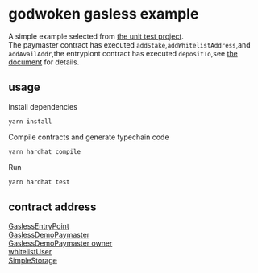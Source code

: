 # godwoken gasless example

A simple example selected from [the unit test project](https://github.com/godwokenrises/account-abstraction/blob/gw-gasless/test/gasless_paymaster.test.ts).  
The paymaster contract has executed `addStake`,`addWhitelistAddress`,and `addAvailAddr`,the entrypiont contract has executed `depositTo`,see [the document](https://docs.godwoken.io/gasless-feature) for details.

## usage
Install dependencies
```bash
yarn install
```

Compile contracts and generate typechain code
```bash
yarn hardhat compile
```

Run
```bash
yarn hardhat test
```

## contract address

[GaslessEntryPoint](https://v1.betanet.gwscan.com/account/0x791ec459f57362256f313f5512bdb9f6d7cae308)  
[GaslessDemoPaymaster](https://v1.betanet.gwscan.com/account/0xf6771069e7e7bf2bf5e4fce6db7bbbbf6ced67e9?tab=contract)  
[GaslessDemoPaymaster owner](https://v1.betanet.gwscan.com/account/0x7752DCD7c6ce4aED048c028021D635CBEc6C001D)  
[whitelistUser](https://v1.betanet.gwscan.com/account/0x3499932d7a1D1850253d6c66d830e3524bb3F2a7)  
[SimpleStorage](https://v1.betanet.gwscan.com/account/0x93a6e598eb7608edd037d6701e76f69ce97c30bf?tab=contract)
